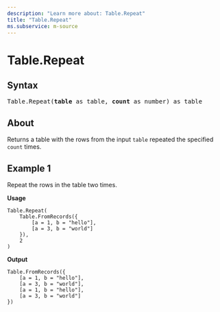 ```yaml
---
description: "Learn more about: Table.Repeat"
title: "Table.Repeat"
ms.subservice: m-source
---
```

# Table.Repeat

## Syntax

<pre>
Table.Repeat(<b>table</b> as table, <b>count</b> as number) as table  
</pre>
  
## About

Returns a table with the rows from the input `table` repeated the specified `count` times.

## Example 1

Repeat the rows in the table two times.

**Usage**

```powerquery-m
Table.Repeat(
    Table.FromRecords({
        [a = 1, b = "hello"],
        [a = 3, b = "world"]
    }),
    2
)

```

**Output**

```powerquery-m
Table.FromRecords({
    [a = 1, b = "hello"],
    [a = 3, b = "world"],
    [a = 1, b = "hello"],
    [a = 3, b = "world"]
})
```
